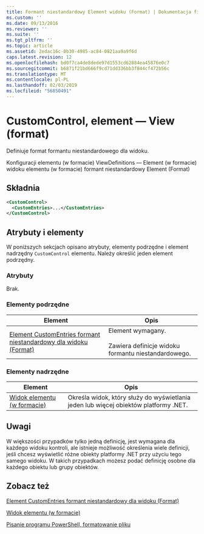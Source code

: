 ```yaml
---
title: Formant niestandardowy Element widoku (Format) | Dokumentacja firmy Microsoft
ms.custom: ''
ms.date: 09/13/2016
ms.reviewer: ''
ms.suite: ''
ms.tgt_pltfrm: ''
ms.topic: article
ms.assetid: 2edac16c-0b30-4985-ac84-0821aa9a9f6d
caps.latest.revision: 12
ms.openlocfilehash: bd0f7ca4de8dede97d1553cd62884ea45876e0c7
ms.sourcegitcommit: b6871f21bd666f9cd71dd336bb3f844cf472b56c
ms.translationtype: MT
ms.contentlocale: pl-PL
ms.lasthandoff: 02/03/2019
ms.locfileid: "56850491"
---
```

# <a name="customcontrol-element-for-view-format"></a>CustomControl, element — View (format)

Definiuje format formantu niestandardowego dla widoku.

Konfiguracji elementu (w formacie) ViewDefinitions — Element (w formacie) widoku elementu (w formacie) formant niestandardowy Element (Format)

## <a name="syntax"></a>Składnia

```xml
<CustomControl>
  <CustomEntries>...</CustomEntries>
</CustomControl>
```

## <a name="attributes-and-elements"></a>Atrybuty i elementy

W poniższych sekcjach opisano atrybuty, elementy podrzędne i element nadrzędny `CustomControl` elementu. Należy określić jeden element podrzędny.

### <a name="attributes"></a>Atrybuty

Brak.

### <a name="child-elements"></a>Elementy podrzędne

|Element|Opis|
|-------------|-----------------|
|[Element CustomEntries formant niestandardowy dla widoku (Format)](./customentries-element-for-customcontrol-for-view-format.md)|Element wymagany.<br /><br /> Zawiera definicje widoku formantu niestandardowego.|

### <a name="parent-elements"></a>Elementy nadrzędne

|Element|Opis|
|-------------|-----------------|
|[Widok elementu (w formacie)](./view-element-format.md)|Określa widok, który służy do wyświetlania jeden lub więcej obiektów platformy .NET.|

## <a name="remarks"></a>Uwagi

W większości przypadków tylko jedną definicję, jest wymagana dla każdego widoku kontroli, ale istnieje możliwość określenia wiele definicji, jeśli chcesz wyświetlić różne obiekty platformy .NET przy użyciu tego samego widoku. W takich przypadkach możesz podać definicję osobne dla każdego obiektu lub grupy obiektów.

## <a name="see-also"></a>Zobacz też

[Element CustomEntries formant niestandardowy dla widoku (Format)](./customentries-element-for-customcontrol-for-view-format.md)

[Widok elementu (w formacie)](./view-element-format.md)

[Pisanie programu PowerShell, formatowanie pliku](./writing-a-powershell-formatting-file.md)
